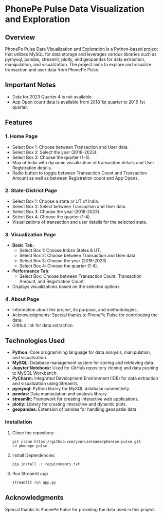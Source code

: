 # PhonePe Pulse Data Visualization and Exploration

## Overview

PhonePe Pulse Data Visualization and Exploration is a Python-based project that utilizes MySQL for data storage and leverages various libraries such as pymysql, pandas, streamlit, plotly, and geopandas for data extraction, manipulation, and visualization. The project aims to explore and visualize transaction and user data from PhonePe Pulse.

## Important Notes

- Data for 2023 Quarter 4 is not available.
- App Open count data is available from 2018 1st quarter to 2019 1st quarter.

## Features

### 1. Home Page
   - Select Box 1: Choose between Transaction and User data.
   - Select Box 2: Select the year (2018-2023).
   - Select Box 3: Choose the quarter (1-4).
   - Map of India with dynamic visualization of transaction details and User Registration details.
   - Radio button to toggle between Transaction Count and Transaction Amount as well as between Registration count and App Opens.

### 2. State-District Page
   - Select Box 1: Choose a state or UT of India.
   - Select Box 2: Select between Transaction and User data.
   - Select Box 3: Choose the year (2018-2023).
   - Select Box 4: Choose the quarter (1-4).
   - Visualizations of transaction and user details for the selected state.

### 3. Visualization Page
   - **Basic Tab:**
     - Select Box 1: Choose Indian States & UT.
     - Select Box 2: Choose between Transaction and User data.
     - Select Box 3: Choose the year (2018-2023).
     - Select Box 4: Choose the quarter (1-4).
   - **Performance Tab:**
     - Select Box: Choose between Transaction Count, Transaction Amount, and Registration Count.
   - Displays visualizations based on the selected options.

### 4. About Page
   - Information about the project, its purpose, and methodologies.
   - Acknowledgments: Special thanks to PhonePe Pulse for contributing the data.
   - GitHub link for data extraction.

## Technologies Used

- **Python:** Core programming language for data analysis, manipulation, and visualization.
- **MySQL:** Database management system for storing and retrieving data.
- **Jupyter Notebook:** Used for GitHub repository cloning and data pushing to MySQL Workbench.
- **PyCharm:** Integrated Development Environment (IDE) for data extraction and visualization using Streamlit.
- **pymysql:** Python library for MySQL database connectivity.
- **pandas:** Data manipulation and analysis library.
- **streamlit:** Framework for creating interactive web applications.
- **plotly:** Library for creating interactive and dynamic plots.
- **geopandas:** Extension of pandas for handling geospatial data.

### Installation

1. Clone the repository:
   ```bash
   git clone https://github.com/yourusername/phonepe-pulse.git
   cd phonepe-pulse
2. Install Dependencies:
   ```bash
   pip install -r requirements.txt
3. Run Streamlit app
   ```bash
   streamlit run app.py


## Acknowledgments

Special thanks to PhonePe Pulse for providing the data used in this project.

